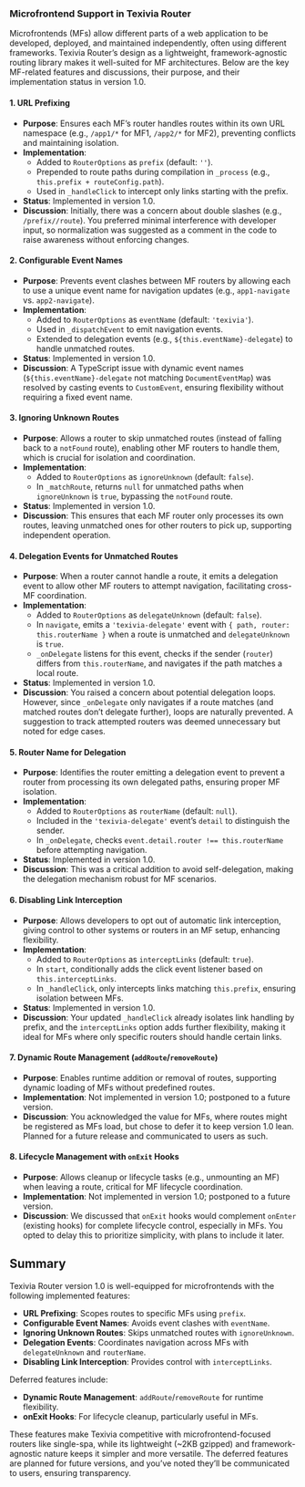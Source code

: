 ### Microfrontend Support in Texivia Router

Microfrontends (MFs) allow different parts of a web application to be developed, deployed, and maintained independently, often using different frameworks. Texivia Router’s design as a lightweight, framework-agnostic routing library makes it well-suited for MF architectures. Below are the key MF-related features and discussions, their purpose, and their implementation status in version 1.0.

#### 1. **URL Prefixing**
- **Purpose**: Ensures each MF’s router handles routes within its own URL namespace (e.g., `/app1/*` for MF1, `/app2/*` for MF2), preventing conflicts and maintaining isolation.
- **Implementation**:
  - Added to `RouterOptions` as `prefix` (default: `''`).
  - Prepended to route paths during compilation in `_process` (e.g., `this.prefix + routeConfig.path`).
  - Used in `_handleClick` to intercept only links starting with the prefix.
- **Status**: Implemented in version 1.0.
- **Discussion**: Initially, there was a concern about double slashes (e.g., `/prefix//route`). You preferred minimal interference with developer input, so normalization was suggested as a comment in the code to raise awareness without enforcing changes.

#### 2. **Configurable Event Names**
- **Purpose**: Prevents event clashes between MF routers by allowing each to use a unique event name for navigation updates (e.g., `app1-navigate` vs. `app2-navigate`).
- **Implementation**:
  - Added to `RouterOptions` as `eventName` (default: `'texivia'`).
  - Used in `_dispatchEvent` to emit navigation events.
  - Extended to delegation events (e.g., `${this.eventName}-delegate`) to handle unmatched routes.
- **Status**: Implemented in version 1.0.
- **Discussion**: A TypeScript issue with dynamic event names (`${this.eventName}-delegate` not matching `DocumentEventMap`) was resolved by casting events to `CustomEvent`, ensuring flexibility without requiring a fixed event name.

#### 3. **Ignoring Unknown Routes**
- **Purpose**: Allows a router to skip unmatched routes (instead of falling back to a `notFound` route), enabling other MF routers to handle them, which is crucial for isolation and coordination.
- **Implementation**:
  - Added to `RouterOptions` as `ignoreUnknown` (default: `false`).
  - In `_matchRoute`, returns `null` for unmatched paths when `ignoreUnknown` is `true`, bypassing the `notFound` route.
- **Status**: Implemented in version 1.0.
- **Discussion**: This ensures that each MF router only processes its own routes, leaving unmatched ones for other routers to pick up, supporting independent operation.

#### 4. **Delegation Events for Unmatched Routes**
- **Purpose**: When a router cannot handle a route, it emits a delegation event to allow other MF routers to attempt navigation, facilitating cross-MF coordination.
- **Implementation**:
  - Added to `RouterOptions` as `delegateUnknown` (default: `false`).
  - In `navigate`, emits a `'texivia-delegate'` event with `{ path, router: this.routerName }` when a route is unmatched and `delegateUnknown` is `true`.
  - `_onDelegate` listens for this event, checks if the sender (`router`) differs from `this.routerName`, and navigates if the path matches a local route.
- **Status**: Implemented in version 1.0.
- **Discussion**: You raised a concern about potential delegation loops. However, since `_onDelegate` only navigates if a route matches (and matched routes don’t delegate further), loops are naturally prevented. A suggestion to track attempted routers was deemed unnecessary but noted for edge cases.

#### 5. **Router Name for Delegation**
- **Purpose**: Identifies the router emitting a delegation event to prevent a router from processing its own delegated paths, ensuring proper MF isolation.
- **Implementation**:
  - Added to `RouterOptions` as `routerName` (default: `null`).
  - Included in the `'texivia-delegate'` event’s `detail` to distinguish the sender.
  - In `_onDelegate`, checks `event.detail.router !== this.routerName` before attempting navigation.
- **Status**: Implemented in version 1.0.
- **Discussion**: This was a critical addition to avoid self-delegation, making the delegation mechanism robust for MF scenarios.

#### 6. **Disabling Link Interception**
- **Purpose**: Allows developers to opt out of automatic link interception, giving control to other systems or routers in an MF setup, enhancing flexibility.
- **Implementation**:
  - Added to `RouterOptions` as `interceptLinks` (default: `true`).
  - In `start`, conditionally adds the click event listener based on `this.interceptLinks`.
  - In `_handleClick`, only intercepts links matching `this.prefix`, ensuring isolation between MFs.
- **Status**: Implemented in version 1.0.
- **Discussion**: Your updated `_handleClick` already isolates link handling by prefix, and the `interceptLinks` option adds further flexibility, making it ideal for MFs where only specific routers should handle certain links.

#### 7. **Dynamic Route Management (`addRoute`/`removeRoute`)**
- **Purpose**: Enables runtime addition or removal of routes, supporting dynamic loading of MFs without predefined routes.
- **Implementation**: Not implemented in version 1.0; postponed to a future version.
- **Discussion**: You acknowledged the value for MFs, where routes might be registered as MFs load, but chose to defer it to keep version 1.0 lean. Planned for a future release and communicated to users as such.

#### 8. **Lifecycle Management with `onExit` Hooks**
- **Purpose**: Allows cleanup or lifecycle tasks (e.g., unmounting an MF) when leaving a route, critical for MF lifecycle coordination.
- **Implementation**: Not implemented in version 1.0; postponed to a future version.
- **Discussion**: We discussed that `onExit` hooks would complement `onEnter` (existing hooks) for complete lifecycle control, especially in MFs. You opted to delay this to prioritize simplicity, with plans to include it later.

## Summary
Texivia Router version 1.0 is well-equipped for microfrontends with the following implemented features:
- **URL Prefixing**: Scopes routes to specific MFs using `prefix`.
- **Configurable Event Names**: Avoids event clashes with `eventName`.
- **Ignoring Unknown Routes**: Skips unmatched routes with `ignoreUnknown`.
- **Delegation Events**: Coordinates navigation across MFs with `delegateUnknown` and `routerName`.
- **Disabling Link Interception**: Provides control with `interceptLinks`.

Deferred features include:
- **Dynamic Route Management**: `addRoute`/`removeRoute` for runtime flexibility.
- **onExit Hooks**: For lifecycle cleanup, particularly useful in MFs.

These features make Texivia competitive with microfrontend-focused routers like single-spa, while its lightweight (~2KB gzipped) and framework-agnostic nature keeps it simpler and more versatile. The deferred features are planned for future versions, and you’ve noted they’ll be communicated to users, ensuring transparency.
